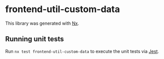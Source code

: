 # frontend-util-custom-data

This library was generated with [Nx](https://nx.dev).

## Running unit tests

Run `nx test frontend-util-custom-data` to execute the unit tests via [Jest](https://jestjs.io).
